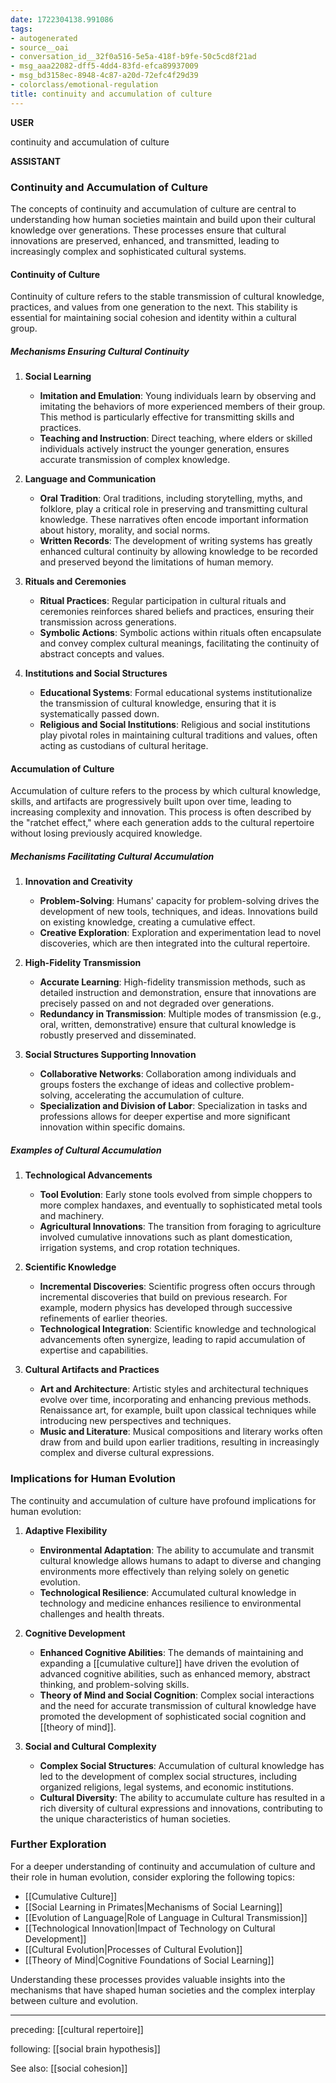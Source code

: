 ```yaml
---
date: 1722304138.991086
tags:
- autogenerated
- source__oai
- conversation_id__32f0a516-5e5a-418f-b9fe-50c5cd8f21ad
- msg_aaa22082-dff5-4dd4-83fd-efca89937009
- msg_bd3158ec-8948-4c87-a20d-72efc4f29d39
- colorclass/emotional-regulation
title: continuity and accumulation of culture
---
```


**USER**

continuity and accumulation of culture


**ASSISTANT**

### Continuity and Accumulation of Culture

The concepts of continuity and accumulation of culture are central to understanding how human societies maintain and build upon their cultural knowledge over generations. These processes ensure that cultural innovations are preserved, enhanced, and transmitted, leading to increasingly complex and sophisticated cultural systems.

#### Continuity of Culture

Continuity of culture refers to the stable transmission of cultural knowledge, practices, and values from one generation to the next. This stability is essential for maintaining social cohesion and identity within a cultural group.

##### Mechanisms Ensuring Cultural Continuity

1. **Social Learning**

   - **Imitation and Emulation**: Young individuals learn by observing and imitating the behaviors of more experienced members of their group. This method is particularly effective for transmitting skills and practices.
   - **Teaching and Instruction**: Direct teaching, where elders or skilled individuals actively instruct the younger generation, ensures accurate transmission of complex knowledge.

2. **Language and Communication**

   - **Oral Tradition**: Oral traditions, including storytelling, myths, and folklore, play a critical role in preserving and transmitting cultural knowledge. These narratives often encode important information about history, morality, and social norms.
   - **Written Records**: The development of writing systems has greatly enhanced cultural continuity by allowing knowledge to be recorded and preserved beyond the limitations of human memory.

3. **Rituals and Ceremonies**

   - **Ritual Practices**: Regular participation in cultural rituals and ceremonies reinforces shared beliefs and practices, ensuring their transmission across generations.
   - **Symbolic Actions**: Symbolic actions within rituals often encapsulate and convey complex cultural meanings, facilitating the continuity of abstract concepts and values.

4. **Institutions and Social Structures**

   - **Educational Systems**: Formal educational systems institutionalize the transmission of cultural knowledge, ensuring that it is systematically passed down.
   - **Religious and Social Institutions**: Religious and social institutions play pivotal roles in maintaining cultural traditions and values, often acting as custodians of cultural heritage.

#### Accumulation of Culture

Accumulation of culture refers to the process by which cultural knowledge, skills, and artifacts are progressively built upon over time, leading to increasing complexity and innovation. This process is often described by the "ratchet effect," where each generation adds to the cultural repertoire without losing previously acquired knowledge.

##### Mechanisms Facilitating Cultural Accumulation

1. **Innovation and Creativity**

   - **Problem-Solving**: Humans' capacity for problem-solving drives the development of new tools, techniques, and ideas. Innovations build on existing knowledge, creating a cumulative effect.
   - **Creative Exploration**: Exploration and experimentation lead to novel discoveries, which are then integrated into the cultural repertoire.

2. **High-Fidelity Transmission**

   - **Accurate Learning**: High-fidelity transmission methods, such as detailed instruction and demonstration, ensure that innovations are precisely passed on and not degraded over generations.
   - **Redundancy in Transmission**: Multiple modes of transmission (e.g., oral, written, demonstrative) ensure that cultural knowledge is robustly preserved and disseminated.

3. **Social Structures Supporting Innovation**

   - **Collaborative Networks**: Collaboration among individuals and groups fosters the exchange of ideas and collective problem-solving, accelerating the accumulation of culture.
   - **Specialization and Division of Labor**: Specialization in tasks and professions allows for deeper expertise and more significant innovation within specific domains.

##### Examples of Cultural Accumulation

1. **Technological Advancements**

   - **Tool Evolution**: Early stone tools evolved from simple choppers to more complex handaxes, and eventually to sophisticated metal tools and machinery.
   - **Agricultural Innovations**: The transition from foraging to agriculture involved cumulative innovations such as plant domestication, irrigation systems, and crop rotation techniques.

2. **Scientific Knowledge**

   - **Incremental Discoveries**: Scientific progress often occurs through incremental discoveries that build on previous research. For example, modern physics has developed through successive refinements of earlier theories.
   - **Technological Integration**: Scientific knowledge and technological advancements often synergize, leading to rapid accumulation of expertise and capabilities.

3. **Cultural Artifacts and Practices**

   - **Art and Architecture**: Artistic styles and architectural techniques evolve over time, incorporating and enhancing previous methods. Renaissance art, for example, built upon classical techniques while introducing new perspectives and techniques.
   - **Music and Literature**: Musical compositions and literary works often draw from and build upon earlier traditions, resulting in increasingly complex and diverse cultural expressions.

### Implications for Human Evolution

The continuity and accumulation of culture have profound implications for human evolution:

1. **Adaptive Flexibility**

   - **Environmental Adaptation**: The ability to accumulate and transmit cultural knowledge allows humans to adapt to diverse and changing environments more effectively than relying solely on genetic evolution.
   - **Technological Resilience**: Accumulated cultural knowledge in technology and medicine enhances resilience to environmental challenges and health threats.

2. **Cognitive Development**

   - **Enhanced Cognitive Abilities**: The demands of maintaining and expanding a [[cumulative culture]] have driven the evolution of advanced cognitive abilities, such as enhanced memory, abstract thinking, and problem-solving skills.
   - **Theory of Mind and Social Cognition**: Complex social interactions and the need for accurate transmission of cultural knowledge have promoted the development of sophisticated social cognition and [[theory of mind]].

3. **Social and Cultural Complexity**

   - **Complex Social Structures**: Accumulation of cultural knowledge has led to the development of complex social structures, including organized religions, legal systems, and economic institutions.
   - **Cultural Diversity**: The ability to accumulate culture has resulted in a rich diversity of cultural expressions and innovations, contributing to the unique characteristics of human societies.

### Further Exploration

For a deeper understanding of continuity and accumulation of culture and their role in human evolution, consider exploring the following topics:

- [[Cumulative Culture]]
- [[Social Learning in Primates|Mechanisms of Social Learning]]
- [[Evolution of Language|Role of Language in Cultural Transmission]]
- [[Technological Innovation|Impact of Technology on Cultural Development]]
- [[Cultural Evolution|Processes of Cultural Evolution]]
- [[Theory of Mind|Cognitive Foundations of Social Learning]]

Understanding these processes provides valuable insights into the mechanisms that have shaped human societies and the complex interplay between culture and evolution.


---

preceding: [[cultural repertoire]]  


following: [[social brain hypothesis]]

See also: [[social cohesion]]